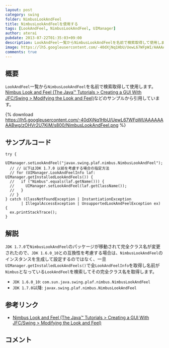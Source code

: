 ```yaml
---
layout: post
category: swing
folder: NimbusLookAndFeel
title: NimbusLookAndFeelを使用する
tags: [LookAndFeel, NimbusLookAndFeel, UIManager]
author: aterai
pubdate: 2013-07-22T01:35:03+09:00
description: LookAndFeel一覧からNimbusLookAndFeelを名前で検索取得して使用します。
image: https://lh5.googleusercontent.com/-40dXjNq1HbU/UewL67WFpWI/AAAAAAAABwg/zOHVr2U7KiM/s800/NimbusLookAndFeel.png
comments: true
---
```

## 概要
`LookAndFeel`一覧から`NimbusLookAndFeel`を名前で検索取得して使用します。[Nimbus Look and Feel (The Java™ Tutorials > Creating a GUI With JFC/Swing > Modifying the Look and Feel)](https://docs.oracle.com/javase/tutorial/uiswing/lookandfeel/nimbus.html)などのサンプルから引用しています。

{% download https://lh5.googleusercontent.com/-40dXjNq1HbU/UewL67WFpWI/AAAAAAAABwg/zOHVr2U7KiM/s800/NimbusLookAndFeel.png %}

## サンプルコード
<pre class="prettyprint"><code>try {
  UIManager.setLookAndFeel("javax.swing.plaf.nimbus.NimbusLookAndFeel");
  // // 以下はJDK 1.7.0 以前を考慮する場合の指定方法
  // for (UIManager.LookAndFeelInfo laf: UIManager.getInstalledLookAndFeels()) {
  //   if ("Nimbus".equals(laf.getName())) {
  //     UIManager.setLookAndFeel(laf.getClassName());
  //   }
  // }
} catch (ClassNotFoundException | InstantiationException
       | IllegalAccessException | UnsupportedLookAndFeelException ex) {
  ex.printStackTrace();
}
</code></pre>

## 解説
`JDK 1.7.0`で`NimbusLookAndFeel`のパッケージが移動されて完全クラス名が変更されたので、`JDK 1.6.0_10`との互換性を考慮する場合は、`NimbusLookAndFeel`のインスタンスを生成して設定するのではなく、一旦`UIManager.getInstalledLookAndFeels()`で全`LookAndFeelInfo`を取得し名前が`Nimbus`となっている`LookAndFeel`を検索してその完全クラス名を取得します。

- `JDK 1.6.0_10`: `com.sun.java.swing.plaf.nimbus.NimbusLookAndFeel`
- `JDK 1.7.0`以降: `javax.swing.plaf.nimbus.NimbusLookAndFeel`

<!-- dummy comment line for breaking list -->

## 参考リンク
- [Nimbus Look and Feel (The Java™ Tutorials > Creating a GUI With JFC/Swing > Modifying the Look and Feel)](https://docs.oracle.com/javase/tutorial/uiswing/lookandfeel/nimbus.html)

<!-- dummy comment line for breaking list -->

## コメント
